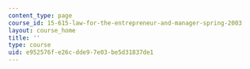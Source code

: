 ```yaml
---
content_type: page
course_id: 15-615-law-for-the-entrepreneur-and-manager-spring-2003
layout: course_home
title: ''
type: course
uid: e952576f-e26c-dde9-7e03-be5d31837de1
---
```

